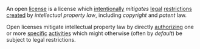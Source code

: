 An open [license](https://github.com/gcassel/Modular-Organization-Terminology/blob/master/terms/license.md) is a license which [intentionally](https://github.com/gcassel/Modular-Organization-Terminology/blob/master/terms/intention.md) *mitigates* [legal](https://github.com/gcassel/Modular-Organization-Terminology/blob/master/terms/legal.md) [restrictions](https://github.com/gcassel/Modular-Organization-Terminology/blob/master/terms/restriction.md) [created](https://github.com/gcassel/Modular-Organization-Terminology/blob/master/terms/creation.md) by *intellectual property law*, including *copyright* and *patent* law.

Open licenses mitigate intellectual property law by directly [authorizing](https://github.com/gcassel/Modular-Organization-Terminology/blob/master/terms/authority.md) one or more [specific](https://github.com/gcassel/Modular-Organization-Terminology/blob/master/terms/specific.md) [activities](https://github.com/gcassel/Modular-Organization-Terminology/blob/master/terms/activity.md) which might otherwise (often by *default*) be subject to legal restrictions.
